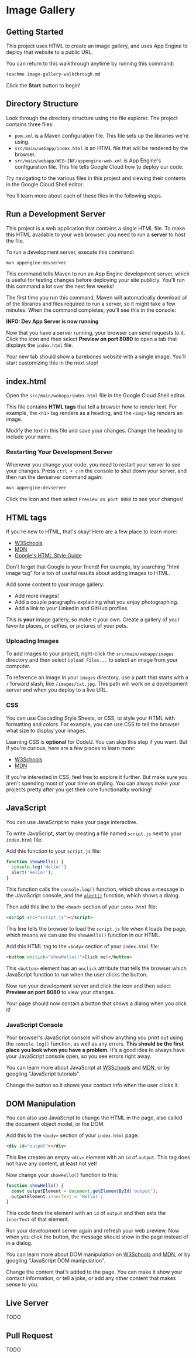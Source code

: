 # Image Gallery

## Getting Started

This project uses HTML to create an image gallery, and uses App Engine to deploy that website to a public URL.

You can return to this walkthrough anytime by running this command:

```bash
teachme image-gallery-walkthrough.md
```

Click the **Start** button to begin!

## Directory Structure

Look through the directory structure using the file explorer. The project contains three files:

- `pom.xml` is a Maven configuration file. This file sets up the libraries we're using.
- `src/main/webapp/index.html` is an HTML file that will be rendered by the browser.
- `src/main/webapp/WEB-INF/appengine-web.xml` is App Engine's configuration file. This file tells Google Cloud how to deploy our code.

Try navigating to the various files in this project and viewing their contents in the Google Cloud Shell editor.

You'll learn more about each of these files in the following steps.

## Run a Development Server

This project is a web application that contains a single HTML file. To make this HTML available to your web browser, you need to run a **server** to host the file.

To run a development server, execute this command:

```bash
mvn appengine:devserver
```

This command tells Maven to run an App Engine development server, which is useful for testing changes before deploying your site publicly. You'll run this command a lot over the next few weeks!

The first time you run this command, Maven will automatically download all of the libraries and files required to run a server, so it might take a few minutes. When the command completes, you'll see this in the console:

**INFO: Dev App Server is now running**

Now that you have a server running, your browser can send requests to it. Click the <walkthrough-web-preview-icon></walkthrough-web-preview-icon> icon and then select **Preview on port 8080** to open a tab that displays the `index.html` file.

Your new tab should show a barebones website with a single image. You'll start customizing this in the next step!

## index.html

Open the `src/main/webapp/index.html` file in the Google Cloud Shell editor.

This file contains **HTML tags** that tell a browser how to render text. For example, the `<h1>` tag renders as a heading, and the `<img>` tag renders an image.

Modify the text in this file and save your changes. Change the heading to include your name.

### Restarting Your Development Server

Whenever you change your code, you need to restart your server to see your changes. Press `ctrl + c` in the console to shut down your server, and then run the devserver command again:

```bash
mvn appengine:devserver
```

Click the <walkthrough-web-preview-icon></walkthrough-web-preview-icon> icon and then select `Preview on port 8080` to see your changes!

## HTML tags

If you're new to HTML, that's okay! Here are a few place to learn more:

- [W3Schools](https://www.w3schools.com/html/default.asp)
- [MDN](https://developer.mozilla.org/en-US/docs/Learn/Getting_started_with_the_web/HTML_basics)
- [Google's HTML Style Guide](https://google.github.io/styleguide/htmlcssguide.html)

Don't forget that Google is your friend! For example, try searching "html image tag" for a ton of useful results about adding images to HTML.

Add some content to your image gallery:

- Add more images!
- Add a couple paragraphs explaining what you enjoy photographing.
- Add a link to your LinkedIn and GitHub profiles.

This is **your** image gallery, so make it your own. Create a gallery of your favorite places, or selfies, or pictures of your pets.

### Uploading Images

To add images to your project, right-click the `src/main/webapp/images` directory and then select `Upload Files...` to select an image from your computer.

To reference an image in your `images` directory, use a path that starts with a `/` forward slash, like `/images/cat.jpg`. This path will work on a development server and when you deploy to a live URL.

### CSS

You can use Cascading Style Sheets, or CSS, to style your HTML with formatting and colors. For example, you can use CSS to tell the browser what size to display your images.

Learning CSS is **optional** for CodeU. You can skip this step if you want. But if you're curious, here are a few places to learn more:

- [W3Schools](https://www.w3schools.com/css/)
- [MDN](https://developer.mozilla.org/en-US/docs/Web/CSS)

If you're interested in CSS, feel free to explore it further. But make sure you aren't spending most of your time on styling. You can always make your projects pretty after you get their core functionality working!

## JavaScript

You can use JavaScript to make your page interactive.

To write JavaScript, start by creating a file named `script.js` next to your `index.html` file.

Add this function to your `script.js` file:

```javascript
function showHello() {
  console.log('Hello!')
  alert('Hello!');
}
```

This function calls the `console.log()` function, which shows a message in the JavaScript console, and the [`alert()`](https://www.w3schools.com/jsref/met_win_alert.asp) function, which shows a dialog.

Then add this line to the `<head>` section of your `index.html` file:

```html
<script src="script.js"></script>
```

This line tells the browser to load the `script.js` file when it loads the page, which means we can use the `showHello()` function in our HTML.

Add this HTML tag to the `<body>` section of your `index.html` file:

```html
<button onclick="showHello()">Click me!</button>
```

This `<button>` element has an `onclick` attribute that tells the browser which JavaScript function to run when the user clicks the button.

Now run your development server and click the <walkthrough-web-preview-icon></walkthrough-web-preview-icon> icon and then select **Preview on port 8080** to view your changes.

Your page should now contain a button that shows a dialog when you click it!

### JavaScript Console

Your browser's JavaScript console will show anything you print out using the `console.log()` function, as well as any errors. **This should be the first place you look when you have a problem.** It's a good idea to always have your JavaScript console open, so you see errors right away.

You can learn more about JavaScript at [W3Schools](https://www.w3schools.com/js/default.asp) and [MDN](https://developer.mozilla.org/en-US/docs/Web/JavaScript), or by googling "JavaScript tutorials".

Change the button so it shows your contact info when the user clicks it.

## DOM Manipulation

You can also use JavaScript to change the HTML in the page, also called the document object model, or the DOM.

Add this to the `<body>` section of your `index.html` page:

```html
<div id="output"></div>
```

This line creates an empty `<div>` element with an `id` of `output`. This tag does not have any content, at least not yet!

Now change your `showHello()` function to this:

```javascript
function showHello() {
  const outputElement = document.getElementById('output');
  outputElement.innerText = 'Hello!';
}
```

This code finds the element with an `id` of `output` and then sets the `innerText` of that element.

Run your development server again and refresh your web preview. Now when you click the button, the message should show in the page instead of in a dialog.

You can learn more about DOM manipulation on [W3Schools](https://www.w3schools.com/js/js_htmldom.asp) and [MDN](https://developer.mozilla.org/en-US/docs/Web/API/Document_Object_Model/Introduction), or by googling "JavaScript DOM manipulation".

Change the content that's added to the page. You can make it show your contact information, or tell a joke, or add any other content that makes sense to you.

## Live Server

TODO

## Pull Request

TODO